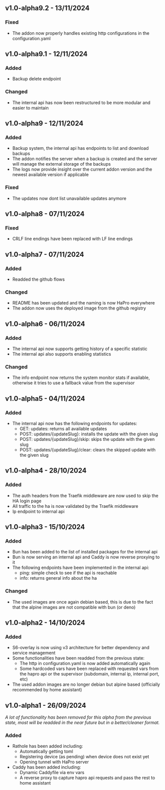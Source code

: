 <!-- https://developers.home-assistant.io/docs/add-ons/presentation#keeping-a-changelog -->

## v1.0-alpha9.2 - 13/11/2024

### Fixed
- The addon now properly handles existing http configurations in the configuration.yaml

## v1.0-alpha9.1 - 12/11/2024

### Added
- Backup delete endpoint

### Changed
- The internal api has now been restructured to be more modular and easier to maintain

## v1.0-alpha9 - 12/11/2024

### Added
- Backup system, the internal api has endpoints to list and download backups
- The addon notifies the server when a backup is created and the server will manage the external storage of the backups
- The logs now provide insight over the current addon version and the newest available version if applicable

### Fixed
- The updates now dont list unavailable updates anymore

## v1.0-alpha8 - 07/11/2024

### Fixed
- CRLF line endings have been replaced with LF line endings

## v1.0-alpha7 - 07/11/2024

### Added
- Readded the github flows

### Changed
- README has been updated and the naming is now HaPro everywhere
- The addon now uses the deployed image from the github registry

## v1.0-alpha6 - 06/11/2024

### Added
- The internal api now supports getting history of a specific statistic
- The internal api also supports enabling statistics

### Changed
- The info endpoint now returns the system monitor stats if available, otherwise it tries to use a fallback value from the supervisor

## v1.0-alpha5 - 04/11/2024

### Added
- The internal api now has the following endpoints for updates:
    - GET: updates: returns all available updates
    - POST: updates/{updateSlug}: installs the update with the given slug
    - POST: updates/{updateSlug}/skip: skips the update with the given slug
    - POST: updates/{updateSlug}/clear: clears the skipped update with the given slug

## v1.0-alpha4 - 28/10/2024

### Added
- The auth headers from the Traefik middleware are now used to skip the HA login page
- All traffic to the ha is now validated by the Traefik middleware
- Ip endpoint to internal api

## v1.0-alpha3 - 15/10/2024

### Added
- Bun has been added to the list of installed packages for the internal api
- Bun is now serving an internal api and Caddy is now reverse proxying to it
- The following endpoints have been implemented in the internal api:
    - ping: simple check to see if the api is reachable
    - info: returns general info about the ha

### Changed
- The used images are once again debian based, this is due to the fact that the alpine images are not compatible with bun (or deno)

## v1.0-alpha2 - 14/10/2024

### Added
- S6-overlay is now using v3 architecture for better dependency and service management
- Some functionalities have been readded from the previous state:
    - The http in configuration.yaml is now added automatically again
    - Some hardcoded vars have been replaced with requested vars from the hapro api or the supervisor (subdomain, internal ip, internal port, etc)
- The used addon images are no longer debian but alpine based (officially recommended by home assistant)

## v1.0-alpha1 - 26/09/2024

*A lot of functionality has been removed for this alpha from the previous state, most will be readded in the near future but in a better/cleaner format.*

### Added
- Rathole has been added including:
    - Automatically getting toml
    - Registering device (as pending) when device does not exist yet
    - Opening tunnel with HaPro server
- Caddy has been added including:
    - Dynamic Caddyfile via env vars
    - A reverse proxy to capture hapro api requests and pass the rest to home assistant